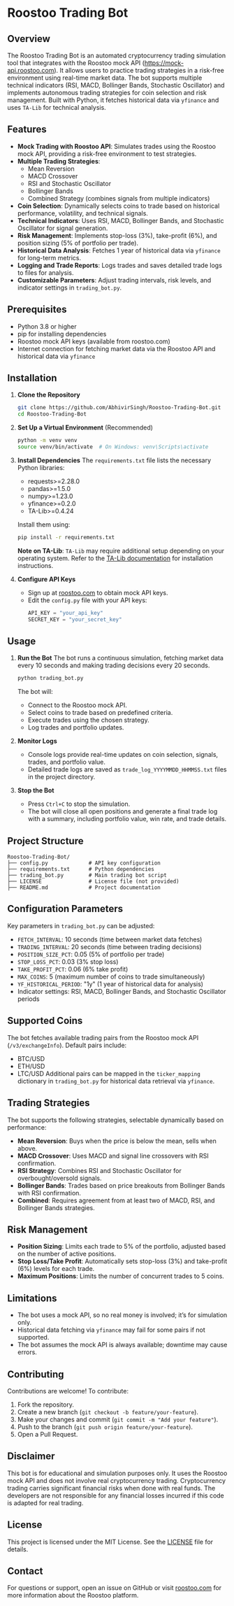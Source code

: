 # Roostoo Trading Bot

## Overview
The Roostoo Trading Bot is an automated cryptocurrency trading simulation tool that integrates with the Roostoo mock API (https://mock-api.roostoo.com). It allows users to practice trading strategies in a risk-free environment using real-time market data. The bot supports multiple technical indicators (RSI, MACD, Bollinger Bands, Stochastic Oscillator) and implements autonomous trading strategies for coin selection and risk management. Built with Python, it fetches historical data via `yfinance` and uses `TA-Lib` for technical analysis.

## Features
- **Mock Trading with Roostoo API**: Simulates trades using the Roostoo mock API, providing a risk-free environment to test strategies.
- **Multiple Trading Strategies**:
  - Mean Reversion
  - MACD Crossover
  - RSI and Stochastic Oscillator
  - Bollinger Bands
  - Combined Strategy (combines signals from multiple indicators)
- **Coin Selection**: Dynamically selects coins to trade based on historical performance, volatility, and technical signals.
- **Technical Indicators**: Uses RSI, MACD, Bollinger Bands, and Stochastic Oscillator for signal generation.
- **Risk Management**: Implements stop-loss (3%), take-profit (6%), and position sizing (5% of portfolio per trade).
- **Historical Data Analysis**: Fetches 1 year of historical data via `yfinance` for long-term metrics.
- **Logging and Trade Reports**: Logs trades and saves detailed trade logs to files for analysis.
- **Customizable Parameters**: Adjust trading intervals, risk levels, and indicator settings in `trading_bot.py`.

## Prerequisites
- Python 3.8 or higher
- pip for installing dependencies
- Roostoo mock API keys (available from roostoo.com)
- Internet connection for fetching market data via the Roostoo API and historical data via `yfinance`

## Installation
1. **Clone the Repository**
   ```bash
   git clone https://github.com/AbhivirSingh/Roostoo-Trading-Bot.git
   cd Roostoo-Trading-Bot
   ```

2. **Set Up a Virtual Environment** (Recommended)
   ```bash
   python -m venv venv
   source venv/bin/activate  # On Windows: venv\Scripts\activate
   ```

3. **Install Dependencies**
   The `requirements.txt` file lists the necessary Python libraries:
   - requests>=2.28.0
   - pandas>=1.5.0
   - numpy>=1.23.0
   - yfinance>=0.2.0
   - TA-Lib>=0.4.24

   Install them using:
   ```bash
   pip install -r requirements.txt
   ```

   **Note on TA-Lib**: `TA-Lib` may require additional setup depending on your operating system. Refer to the [TA-Lib documentation](https://github.com/TA-Lib/ta-lib-python) for installation instructions.

4. **Configure API Keys**
   - Sign up at [roostoo.com](https://roostoo.com) to obtain mock API keys.
   - Edit the `config.py` file with your API keys:
     ```python
     API_KEY = "your_api_key"
     SECRET_KEY = "your_secret_key"
     ```

## Usage
1. **Run the Bot**
   The bot runs a continuous simulation, fetching market data every 10 seconds and making trading decisions every 20 seconds.
   ```bash
   python trading_bot.py
   ```
   The bot will:
   - Connect to the Roostoo mock API.
   - Select coins to trade based on predefined criteria.
   - Execute trades using the chosen strategy.
   - Log trades and portfolio updates.

2. **Monitor Logs**
   - Console logs provide real-time updates on coin selection, signals, trades, and portfolio value.
   - Detailed trade logs are saved as `trade_log_YYYYMMDD_HHMMSS.txt` files in the project directory.

3. **Stop the Bot**
   - Press `Ctrl+C` to stop the simulation.
   - The bot will close all open positions and generate a final trade log with a summary, including portfolio value, win rate, and trade details.

## Project Structure
```
Roostoo-Trading-Bot/
├── config.py             # API key configuration
├── requirements.txt      # Python dependencies
├── trading_bot.py        # Main trading bot script
├── LICENSE               # License file (not provided)
├── README.md             # Project documentation
```

## Configuration Parameters
Key parameters in `trading_bot.py` can be adjusted:
- `FETCH_INTERVAL`: 10 seconds (time between market data fetches)
- `TRADING_INTERVAL`: 20 seconds (time between trading decisions)
- `POSITION_SIZE_PCT`: 0.05 (5% of portfolio per trade)
- `STOP_LOSS_PCT`: 0.03 (3% stop loss)
- `TAKE_PROFIT_PCT`: 0.06 (6% take profit)
- `MAX_COINS`: 5 (maximum number of coins to trade simultaneously)
- `YF_HISTORICAL_PERIOD`: "1y" (1 year of historical data for analysis)
- Indicator settings: RSI, MACD, Bollinger Bands, and Stochastic Oscillator periods

## Supported Coins
The bot fetches available trading pairs from the Roostoo mock API (`/v3/exchangeInfo`). Default pairs include:
- BTC/USD
- ETH/USD
- LTC/USD
Additional pairs can be mapped in the `ticker_mapping` dictionary in `trading_bot.py` for historical data retrieval via `yfinance`.

## Trading Strategies
The bot supports the following strategies, selectable dynamically based on performance:
- **Mean Reversion**: Buys when the price is below the mean, sells when above.
- **MACD Crossover**: Uses MACD and signal line crossovers with RSI confirmation.
- **RSI Strategy**: Combines RSI and Stochastic Oscillator for overbought/oversold signals.
- **Bollinger Bands**: Trades based on price breakouts from Bollinger Bands with RSI confirmation.
- **Combined**: Requires agreement from at least two of MACD, RSI, and Bollinger Bands strategies.

## Risk Management
- **Position Sizing**: Limits each trade to 5% of the portfolio, adjusted based on the number of active positions.
- **Stop Loss/Take Profit**: Automatically sets stop-loss (3%) and take-profit (6%) levels for each trade.
- **Maximum Positions**: Limits the number of concurrent trades to 5 coins.

## Limitations
- The bot uses a mock API, so no real money is involved; it’s for simulation only.
- Historical data fetching via `yfinance` may fail for some pairs if not supported.
- The bot assumes the mock API is always available; downtime may cause errors.

## Contributing
Contributions are welcome! To contribute:
1. Fork the repository.
2. Create a new branch (`git checkout -b feature/your-feature`).
3. Make your changes and commit (`git commit -m "Add your feature"`).
4. Push to the branch (`git push origin feature/your-feature`).
5. Open a Pull Request.

## Disclaimer
This bot is for educational and simulation purposes only. It uses the Roostoo mock API and does not involve real cryptocurrency trading. Cryptocurrency trading carries significant financial risks when done with real funds. The developers are not responsible for any financial losses incurred if this code is adapted for real trading.

## License
This project is licensed under the MIT License. See the [LICENSE](LICENSE) file for details.

## Contact
For questions or support, open an issue on GitHub or visit [roostoo.com](https://roostoo.com) for more information about the Roostoo platform.